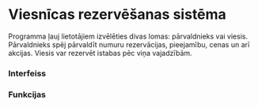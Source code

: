 # Viesnīcas rezervēšanas sistēma

Programma ļauj lietotājiem izvēlēties divas lomas: pārvaldnieks vai viesis.
Pārvaldnieks spēj pārvaldīt numuru rezervācijas, pieejamību, cenas un arī akcijas. Viesis var rezervēt istabas pēc viņa vajadzībām.

### Interfeiss

### Funkcijas